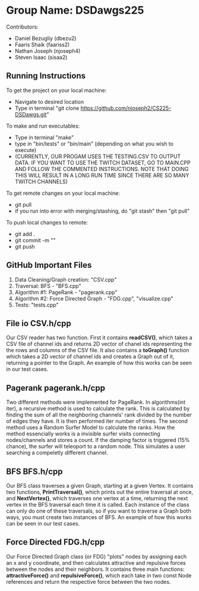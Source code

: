 # Group Name: DSDawgs225
Contributors:
- Daniel Bezugliy (dbezu2)
- Faaris Shaik (faariss2)
- Nathan Joseph (njoseph4)
- Steven Isaac (sisaa2)

## Running Instructions

To get the project on your local machine:
- Navigate to desired location
- Type in terminal "git clone https://github.com/njoseph2/CS225-DSDawgs.git"

To make and run executables:
- Type in terminal "make"
- type in "bin/tests" or "bin/main" (depending on what you wish to execute)
- (CURRENTLY, OUR PROGAM USES THE TESTING.CSV TO OUTPUT DATA. IF YOU WANT TO USE THE TWITCH DATASET, GO TO MAIN.CPP AND FOLLOW THE COMMENTED INSTRUCTIONS. NOTE THAT DOING THIS WILL RESULT IN A LONG RUN TIME SINCE THERE ARE SO MANY TWITCH CHANNELS)

To get remote changes on your local machine:
- git pull
- if you run into error with merging/stashing, do "git stash" then "git pull"

To push local changes to remote:
- git add . 
- git commit -m "<message>"
- git push

## GitHub Important Files 
1. Data Cleaning/Graph creation: "CSV.cpp"
2. Traversal: BFS - "BFS.cpp"
3. Algorithm #1: PageRank - "pagerank.cpp"
4. Algorithm #2: Force Directed Graph - "FDG.cpp", "visualize.cpp"
5. Tests: "tests.cpp"
  
## File io CSV.h/cpp
  Our CSV reader has two function. First it contains **readCSV()**, which takes a CSV file of channel ids and returns 2D vector of chanel ids representing the the rows and columns of the CSV file. It also contains a **toGraph()** function which takes a 2D vector of channel ids and creates a Graph out of it, returning a pointer to the Graph. An example of how this works can be seen in our test cases.

## Pagerank pagerank.h/cpp
  Two different methods were implemented for PageRank. In algorithms(int iter), a recursive method is used to calculate the rank. This is calculated by finding the sum of all the neighboring channels' rank divided by the number of edges they have. It is then performed iter number of times. The second method uses a Random Surfer Model to calculate the ranks. How the method essencially works is a invisible surfer visits connecting nodes/channels and stores a count. If the damping factor is triggered (15% chance), the surfer will teleoport to a random node. This simulates a user searching a compeletly different channel.

## BFS BFS.h/cpp
  Our BFS class traverses a given Graph, starting at a given Vertex. It contains two functions, **PrintTraversal()**, which prints out the entire traversal at once, and **NextVertex()**, which traverses one vertex at a time, returning the next vertex in the BFS traversal each time it is called. Each instance of the class can only do one of these traversals, so if you want to traverse a Graph both ways, you must create two instances of BFS. An example of how this works can be seen in our test cases.

## Force Directed FDG.h/cpp
  Our Force Directed Graph class (or FDG) "plots" nodes by assigning each an x and y coordinate, and then calculates attractive and repulsive forces between the nodes and their neighbors. It contains three main functions: **attractiveForce()** and **repulsiveForce()**, which each take in two const Node references and return the respective force between the two nodes. 
